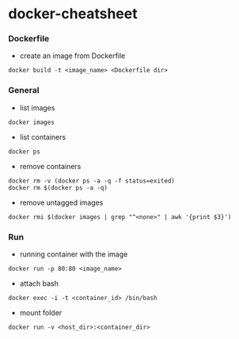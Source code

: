 # docker-cheatsheet

### Dockerfile

- create an image from Dockerfile
```
docker build -t <image_name> <Dockerfile dir>
```

### General

- list images
```
docker images
```

- list containers
```
docker ps
```

- remove containers
```
docker rm -v (docker ps -a -q -f status=exited)
docker rm $(docker ps -a -q)
```
- remove untagged images
```
docker rmi $(docker images | grep "^<none>" | awk '{print $3}')
```

### Run

- running container with the image
```
docker run -p 80:80 <image_name>
```
- attach bash
```
docker exec -i -t <container_id> /bin/bash
```
- mount folder
```
docker run -v <host_dir>:<container_dir>
```
